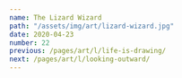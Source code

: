 ```yaml
---
name: The Lizard Wizard
path: "/assets/img/art/lizard-wizard.jpg"
date: 2020-04-23
number: 22
previous: /pages/art/l/life-is-drawing/
next: /pages/art/l/looking-outward/
---
```

